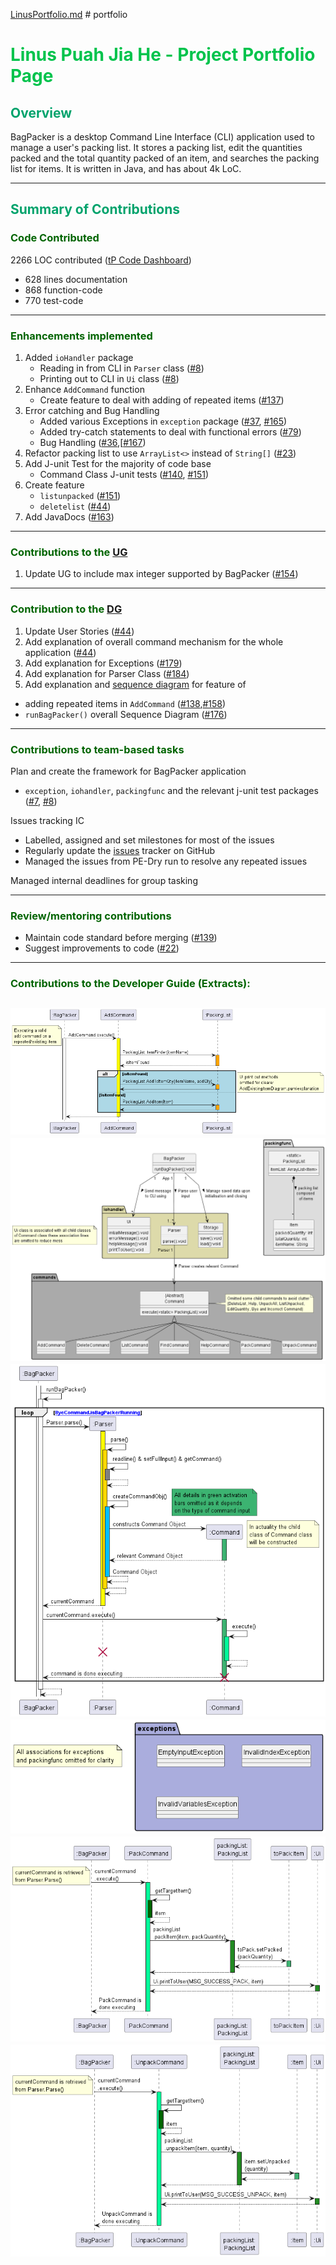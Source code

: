 [LinusPortfolio.md](linuspuah.md) # portfolio


# <span style="color:#00C34C">Linus Puah Jia He - Project Portfolio Page</span>
## <span style="color:#00A36C">Overview</span>
BagPacker is a desktop Command Line Interface (CLI) application used to manage a user's packing list.
It stores a packing list, edit the quantities packed and the total quantity packed of an item, and searches the packing list for items.
It is written in Java, and has about 4k LoC.

---
## <span style="color:#00A36C">Summary of Contributions</span>


### <span style="color:darkGreen">Code Contributed</span>
2266 LOC contributed ([tP Code Dashboard](https://nus-cs2113-ay2223s2.github.io/tp-dashboard/?search=&sort=groupTitle&sortWithin=title&timeframe=commit&mergegroup=&groupSelect=groupByRepos&breakdown=true&checkedFileTypes=docs~functional-code~test-code~other&since=2023-02-17&tabOpen=true&tabType=authorship&tabAuthor=linuspuah&tabRepo=AY2223S2-CS2113-T14-2%2Ftp%5Bmaster%5D&authorshipIsMergeGroup=false&authorshipFileTypes=docs~functional-code~test-code&authorshipIsBinaryFileTypeChecked=false&authorshipIsIgnoredFilesChecked=false))
   - 628 lines documentation
   - 868 function-code
   - 770 test-code

---
### <span style="color:darkGreen">Enhancements implemented</span>
1. Added `ioHandler` package
   - Reading in from CLI in `Parser` class ([#8](https://github.com/AY2223S2-CS2113-T14-2/tp/pull/8/commits))
   - Printing out to CLI in `Ui` class ([#8](https://github.com/AY2223S2-CS2113-T14-2/tp/pull/8/commits))
2. Enhance `AddCommand` function
   - Create feature to deal with adding of repeated items ([#137](https://github.com/AY2223S2-CS2113-T14-2/tp/pull/137))
3. Error catching and Bug Handling
   - Added various Exceptions in `exception` package ([#37](https://github.com/AY2223S2-CS2113-T14-2/tp/pull/37/commits/ed24adb50654c55001ebe477d860c36cb6a6b9d5), [#165](https://github.com/AY2223S2-CS2113-T14-2/tp/pull/165/commits))
   - Added try-catch statements to deal with functional errors ([#79](https://github.com/AY2223S2-CS2113-T14-2/tp/pull/79/commits))
   - Bug Handling ([#36](https://github.com/AY2223S2-CS2113-T14-2/tp/pull/36/files),[[#167](https://github.com/AY2223S2-CS2113-T14-2/tp/pull/167/files))
4. Refactor packing list to use `ArrayList<>` instead of `String[]` ([#23](https://github.com/AY2223S2-CS2113-T14-2/tp/pull/23/files#diff-215cdbb994affff07183e82ab3ac790e169e38469c4ec7d920f6ede6d2957f45))
5. Add J-unit Test for the majority of code base
   - Command Class J-unit tests ([#140](https://github.com/AY2223S2-CS2113-T14-2/tp/pull/140), [#151](https://github.com/AY2223S2-CS2113-T14-2/tp/pull/151))
6. Create feature 
   - `listunpacked` ([#151](https://github.com/AY2223S2-CS2113-T14-2/tp/pull/151))
   - `deletelist` ([#44](https://github.com/AY2223S2-CS2113-T14-2/tp/pull/44/commits))
7. Add JavaDocs ([#163](https://github.com/AY2223S2-CS2113-T14-2/tp/pull/163/commits))

---
### <span style="color:darkGreen">Contributions to the [UG](../UserGuide.md)</span>
1. Update UG to include max integer supported by BagPacker ([#154](https://github.com/AY2223S2-CS2113-T14-2/tp/pull/154))
---
### <span style="color:darkGreen">Contribution to the [DG](../DeveloperGuide.md)</span>
1. Update User Stories ([#44](https://github.com/AY2223S2-CS2113-T14-2/tp/pull/44/commits))
2. Add explanation of overall command mechanism for the whole application ([#44](https://github.com/AY2223S2-CS2113-T14-2/tp/pull/44/commits)) 
3. Add explanation for Exceptions ([#179](https://github.com/AY2223S2-CS2113-T14-2/tp/pull/179/files#diff-1a95edf069a4136e9cb71bee758b0dc86996f6051f0d438ec2c424557de7160b))
4. Add explanation for Parser Class ([#184](https://github.com/AY2223S2-CS2113-T14-2/tp/pull/184/files))
5. Add explanation and [sequence diagram](#contributions-to-the-developer-guide--extracts--) for feature of
- adding repeated items in `AddCommand` ([#138](https://github.com/AY2223S2-CS2113-T14-2/tp/pull/138),[#158](https://github.com/AY2223S2-CS2113-T14-2/tp/pull/158/commits/6d154b8464ba4d57e8d19a958e8be0b554e73cd6#diff-60cb84c47c48c2d69d1f587d9c9ed3af7d99acf2c3b11cd94c8d86eb532e32e2))
- `runBagPacker()` overall Sequence Diagram ([#176](https://github.com/AY2223S2-CS2113-T14-2/tp/pull/176/commits/0ae5782514e02b5c755b689550d1c595449d1128))
---
### <span style="color:darkGreen">Contributions to team-based tasks</span>

Plan and create the framework for BagPacker application
- `exception`, `iohandler`, `packingfunc` and the relevant j-unit test packages ([#7](https://github.com/AY2223S2-CS2113-T14-2/tp/pull/7/files), [#8](https://github.com/AY2223S2-CS2113-T14-2/tp/pull/8/commits))

Issues tracking IC
- Labelled, assigned and set milestones for most of the issues 
- Regularly update the [issues](https://github.com/AY2223S2-CS2113-T14-2/tp/issues/created_by/linuspuah) tracker on GitHub 
- Managed the issues from PE-Dry run to resolve any repeated issues

Managed internal deadlines for group tasking

---
### <span style="color:darkGreen">Review/mentoring contributions</span>
- Maintain code standard before merging ([#139](https://github.com/AY2223S2-CS2113-T14-2/tp/pull/139))
- Suggest improvements to code ([#22](https://github.com/AY2223S2-CS2113-T14-2/tp/pull/22))
---
### <span style="color:darkGreen">Contributions to the Developer Guide (Extracts):</span>
![AddExistingItemDiagram.png](..%2Fdiagrams%2FAddExistingItemDiagram.png)![BagPackerClassDiagram.png](..%2Fdiagrams%2FBagPackerClassDiagram.png)![BagPackerSequenceDiagram.png](..%2Fdiagrams%2FBagPackerSequenceDiagram.png)
![ExceptionClassDiagram.png](..%2Fdiagrams%2FExceptionClassDiagram.png)![ExecutePackCommandSequenceDiagram.png](..%2Fdiagrams%2FExecutePackCommandSequenceDiagram.png)![ExecuteUnpackCommandSequenceDiagram.png](..%2Fdiagrams%2FExecuteUnpackCommandSequenceDiagram.png)
---


